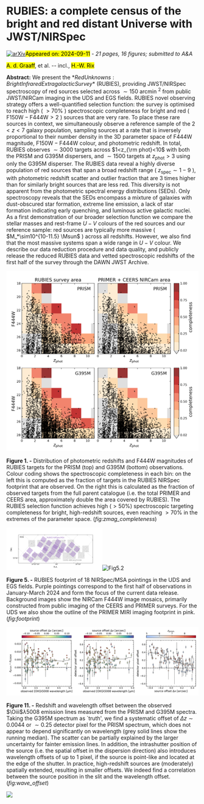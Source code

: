 <div class="macros" style="visibility:hidden;">
$\newcommand{\ensuremath}{}$
$\newcommand{\xspace}{}$
$\newcommand{\object}[1]{\texttt{#1}}$
$\newcommand{\farcs}{{.}''}$
$\newcommand{\farcm}{{.}'}$
$\newcommand{\arcsec}{''}$
$\newcommand{\arcmin}{'}$
$\newcommand{\ion}[2]{#1#2}$
$\newcommand{\textsc}[1]{\textrm{#1}}$
$\newcommand{\hl}[1]{\textrm{#1}}$
$\newcommand{\footnote}[1]{}$
$\newcommand{\kms}{\rm km s^{-1}}$
$\newcommand{\Msun}{\rm M_\odot}$
$\newcommand{\zphot}{z_{\rm phot}}$
$\newcommand{\zspec}{z_{\rm prism}}$
$\newcommand{\re}{r_{\rm e}}$
$\newcommand{\rt}{r_{\rm t}}$
$\newcommand{\va}{v_{\rm a}}$
$\newcommand{\vc}{v_{\rm circ}}$
$\newcommand{\vdisp}{\sigma_0}$
$\newcommand{\Mdyn}{M_{\rm dyn}}$
$\newcommand{\Mgas}{M_{\rm gas}}$
$\newcommand{\Mbar}{M_{\rm bar}}$
$\newcommand{\micron}{\rm \mu m}$
$\newcommand{\Oiii}{[O {\sc iii}]\xspace}$
$\newcommand{\Nii}{[N {\sc ii}]\xspace}$
$\newcommand{\Hb}{{\rm H}\beta\xspace}$
$\newcommand{\Ha}{{\rm H}\alpha\xspace}$
$\newcommand{\AG}[1]{{\bf \color{violet}{#1} }}$</div>



<div id="title">

# RUBIES: a complete census of the bright and red distant Universe with JWST/NIRSpec  

</div>
<div id="comments">

[![arXiv](https://img.shields.io/badge/arXiv-2409.05948-b31b1b.svg)](https://arxiv.org/abs/2409.05948)<mark>Appeared on: 2024-09-11</mark> -  _21 pages, 16 figures; submitted to A&A_

</div>
<div id="authors">

<mark>A. d. Graaff</mark>, et al. -- incl., <mark>H.-W. Rix</mark>

</div>
<div id="abstract">

**Abstract:** We present the $*Red Unknowns: Bright Infrared Extragalactic Survey*$ (RUBIES), providing JWST/NIRSpec spectroscopy of red sources selected across $\sim150$ arcmin $^2$ from public JWST/NIRCam imaging in the UDS and EGS fields. RUBIES novel observing strategy offers a well-quantified selection function: the survey is optimised to reach high ( $>70\%$ ) spectroscopic completeness for bright and red ( $\mathrm{F150W-F444W}>2$ ) sources that are very rare. To place these rare sources in context, we simultaneously observe a reference sample of the $2<z<7$ galaxy population, sampling sources at a rate that is inversely proportional to their number density in the 3D parameter space of F444W magnitude, $\mathrm{F150W-F444W}$ colour, and photometric redshift. In total, RUBIES observes $\sim3000$ targets across $1<z_{\rm phot}<10$ with both the PRISM and G395M dispersers, and $\sim1500$ targets at $z_\mathrm{phot}>3$ using only the G395M disperser. The RUBIES data reveal a highly diverse population of red sources that span a broad redshift range ( $z_\mathrm{spec}\sim1-9$ ), with photometric redshift scatter and outlier fraction that are 3 times higher than for similarly bright sources that are less red. This diversity is not apparent from the photometric spectral energy distributions (SEDs). Only spectroscopy reveals that the SEDs encompass a mixture of galaxies with dust-obscured star formation, extreme line emission, a lack of star formation indicating early quenching, and luminous active galactic nuclei. As a first demonstration of our broader selection function we compare the stellar masses and rest-frame $U-V$ colours of the red sources and our reference sample: red sources are typically more massive ( $M_*\sim10^{10-11.5} \Msun$ ) across all redshifts. However, we also find that the most massive systems span a wide range in $U-V$ colour. We describe our data reduction procedure and data quality, and publicly release the reduced RUBIES data and vetted spectroscopic redshifts of the first half of the survey through the DAWN JWST Archive.

</div>

<div id="div_fig1">

<img src="tmp_2409.05948/./figures/zmag_f444w_completeness.png" alt="Fig1" width="100%"/>

**Figure 1. -** Distribution of photometric redshifts and F444W magnitudes of RUBIES targets for the PRISM (top) and G395M (bottom) observations. Colour coding shows the spectroscopic completeness in each bin: on the left this is computed as the fraction of targets in the RUBIES NIRSpec footprint that are observed. On the right this is calculated as the fraction of observed targets from the full parent catalogue (i.e. the total PRIMER and CEERS area, approximately double the area covered by RUBIES). The RUBIES selection function achieves high ($>50\%$) spectroscopic targeting completeness for bright, high-redshift sources, even reaching $>70\%$ in the extremes of the parameter space.  (*fig:zmag_completeness*)

</div>
<div id="div_fig2">

<img src="tmp_2409.05948/./figures/egs_footprint.png" alt="Fig5.1" width="50%"/><img src="tmp_2409.05948/./figures/uds_footprint_nopoints_v4_new3a.png" alt="Fig5.2" width="50%"/>

**Figure 5. -** RUBIES footprint of 18 NIRSpec/MSA pointings in the UDS and EGS fields. Purple pointings correspond to the first half of observations in January-March 2024 and form the focus of the current data release. Background images show the NIRCam F444W image mosaics, primarily constructed from public imaging of the CEERS and PRIMER surveys. For the UDS we also show the outline of the PRIMER MIRI imaging footprint in pink. (*fig:footprint*)

</div>
<div id="div_fig3">

<img src="tmp_2409.05948/./figures/redshift_comp_oiii_v3_3panel.png" alt="Fig11" width="100%"/>

**Figure 11. -** Redshift and wavelength offset between the observed $\Oiii$$\lambda 5008$ emission lines measured from the PRISM and G395M spectra. Taking the G395M spectrum as `truth', we find a systematic offset of $\Delta z\sim 0.0044$ or $\sim0.25$ detector pixel for the PRISM spectrum, which does not appear to depend significantly on wavelength (grey solid lines show the running median). The scatter can be partially explained by the larger uncertainty for fainter emission lines. In addition, the intrashutter position of the source (i.e. the spatial offset in the dispersion direction) also introduces wavelength offsets of up to 1 pixel, if the source is point-like and located at the edge of the shutter. In practice, high-redshift sources are (moderately) spatially extended, resulting in smaller offsets. We indeed find a correlation between the source position in the slit and the wavelength offset. (*fig:wave_offset*)

</div><div id="qrcode"><img src=https://api.qrserver.com/v1/create-qr-code/?size=100x100&data="https://arxiv.org/abs/2409.05948"></div>